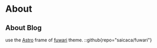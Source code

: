 # About

## About Blog

use the [Astro](https://astro.build) frame of [fuwari](https://github.com/saicaca/fuwari) theme.
::github{repo="saicaca/fuwari"}
